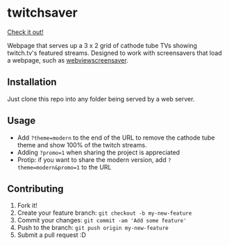 # twitchsaver

[Check it out!](https://ameswarb.github.io/twitchsaver?promo=1)

Webpage that serves up a 3 x 2 grid of cathode tube TVs showing twitch.tv's featured streams. Designed to work with screensavers that load a webpage, such as [webviewscreensaver](https://github.com/liquidx/webviewscreensaver).

## Installation

Just clone this repo into any folder being served by a web server.

## Usage

* Add `?theme=modern` to the end of the URL to remove the cathode tube theme and show 100% of the twitch streams.
* Adding `?promo=1` when sharing the project is appreciated
* Protip: if you want to share the modern version, add `?theme=modern&promo=1` to the URL

## Contributing

1. Fork it!
2. Create your feature branch: `git checkout -b my-new-feature`
3. Commit your changes: `git commit -am 'Add some feature'`
4. Push to the branch: `git push origin my-new-feature`
5. Submit a pull request :D
